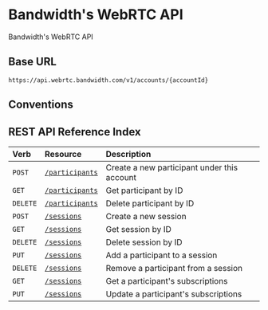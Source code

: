 # Bandwidth's WebRTC API

Bandwidth's WebRTC API

## Base URL
`https://api.webrtc.bandwidth.com/v1/accounts/{accountId}`

## Conventions

## REST API Reference Index
| Verb                                            | Resource                                                                                          | Description                                                                                       
|:------------------------------------------------|:--------------------------------------------------------------------------------------------------|:--------------------------------------------------------------------------------------------------
| <code class="post">POST</code>                  | [`/participants`](participants/createParticipant.md)                                              | Create a new participant under this account                                                       
| <code class="get">GET</code>                    | [`/participants`](participants/getParticipant.md)                                                 | Get participant by ID                                                                             
| <code class="delete">DELETE</code>              | [`/participants`](participants/deleteParticipant.md)                                              | Delete participant by ID                                                                          
| <code class="post">POST</code>                  | [`/sessions`](sessions/createSession.md)                                                          | Create a new session                                                                              
| <code class="get">GET</code>                    | [`/sessions`](sessions/getSession.md)                                                             | Get session by ID                                                                                 
| <code class="delete">DELETE</code>              | [`/sessions`](sessions/deleteSession.md)                                                          | Delete session by ID                                                                              
| <code class="put">PUT</code>                    | [`/sessions`](sessions/addParticipantToSession.md)                                                | Add a participant to a session                                                                    
| <code class="delete">DELETE</code>              | [`/sessions`](sessions/removeParticipantFromSession.md)                                           | Remove a participant from a session                                                               
| <code class="get">GET</code>                    | [`/sessions`](sessions/getParticipantSubscriptions.md)                                            | Get a participant's subscriptions                                                                 
| <code class="put">PUT</code>                    | [`/sessions`](sessions/updateParticipantSubscriptions.md)                                         | Update a participant's subscriptions                                                              
